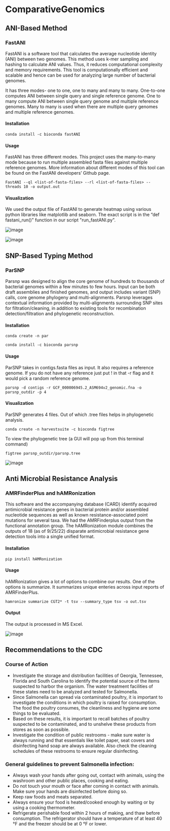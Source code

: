 # ComparativeGenomics

## ANI-Based Method

### FastANI

FastANI is a software tool that calculates the average nucleotide identity (ANI) between two genomes. This method uses k-mer sampling and hashing to calculate ANI values. Thus, it reduces computational complexity and memory requirements. This tool is computationally efficient and scalable and hence can be used for analyzing large number of bacterial genomes. 

It has three modes- one to one, one to many and many to many. One-to-one computes ANI between single query and single reference genome. One to many compute ANI between single query genome and multiple reference genomes. Many to many is used when there are multiple query genomes and multiple reference genomes.

#### Installation

`conda install -c bioconda fastANI`

#### Usage

FastANI has three different modes. This project uses the many-to-many mode because to run multiple assembled fasta files against multiple reference genomes. More information about different modes of this tool can be found on the FastANI developers’ Github page. 

`FastANI --ql <list-of-fasta-files> --rl <list-of-fasta-files> --threads 10 -o output.out`

#### Visualization

We used the output file of FastANI to generate heatmap using various python libraries like matplotlib and seaborn. The exact script is in the “def fastani_run()” function in our script "run_fastANI.py".

![image](https://github.com/bcara98/ComparativeGenomics/blob/main/Results/FastANIHeatmap.png)

![image](https://github.com/bcara98/ComparativeGenomics/blob/main/Results/FastANIHeatmap.png)

## SNP-Based Typing Method 

### ParSNP

Parsnp was designed to align the core genome of hundreds to thousands of bacterial genomes within a few minutes to few hours. Input can be both draft assemblies and finished genomes, and output includes variant (SNP) calls, core genome phylogeny and multi-alignments. Parsnp leverages contextual information provided by multi-alignments surrounding SNP sites for filtration/cleaning, in addition to existing tools for recombination detection/filtration and phylogenetic reconstruction.

#### Installation

`conda create -n par`

`conda install -c bioconda parsnp`

#### Usage

ParSNP takes in contigs.fasta files as input. It also requires a reference genome. If you do not have any reference just put ! in that -r flag and it would pick a random reference genome. 

`parsnp -d contigs -r GCF_000006945.2_ASM694v2_genomic.fna -o parsnp_outdir -p 4`

#### Visualization

ParSNP generates 4 files. Out of which .tree files helps in phylogenetic analysis.

`conda create -n harvestsuite -c bioconda figtree`

To view the phylogenetic tree (a GUI will pop up from this terminal command) 

`figtree parsnp_outdir/parsnp.tree`

![image](https://github.com/bcara98/ComparativeGenomics/blob/main/Results/ParSNP%20rsults.PNG)

## Anti Microbial Resistance Analysis

### AMRFinderPlus and hAMRonization

This software and the accompanying database (CARD) identify acquired antimicrobial resistance genes in bacterial protein and/or assembled nucleotide sequences as well as known resistance-associated point mutations for several taxa. We had the AMRFinderplus output from the functional annotation group. The hAMRonization module combines the outputs of 18 (as of 9/25/22) disparate antimicrobial resistance gene detection tools into a single unified format.

#### Installation 

`pip install hAMRonization`

#### Usage

hAMRonization gives a lot of options to combine our results. One of the options is summarize. It summarizes unique enteries across input reports of AMRFinderPlus. 

`hamronize summarize CGT2* -t tsv --summary_type tsv -o out.tsv`

#### Output

The output is processed in MS Excel.

![image](https://github.com/bcara98/ComparativeGenomics/blob/main/Results/hAMRonization%20output%20table.PNG)

## Recommendations to the CDC 

### Course of Action 

* Investigate the storage and distribution facilities of Georgia, Tennessee, Florida and South Carolina to identify the potential source of the items suspected to harbor the organism. The water treatment facilities of these states need to be analyzed and tested for Salmonella.
* Since Salmonella can spread via contaminated poultry, it is important to investigate the conditions in which poultry is raised for consumption. The food the poultry consumes, the cleanliness and hygiene are some things to be evaluated.
* Based on these results, it is important to recall batches of poultry suspected to be contaminated, and to unshelve these products from stores as soon as possible.
* Investigate the condition of public restrooms - make sure water is always running and that essentials like toilet paper, seat covers and disinfecting hand soap are always available. Also check the cleaning schedules of these restrooms to ensure regular disinfecting.

### General guidelines to prevent Salmonella infection:
* Always wash your hands after going out, contact with animals, using the washroom and other public places, cooking and eating.
* Do not touch your mouth or face after coming in contact with animals. Make sure your hands are disinfected before doing so.
* Keep raw foods and meats separated.
* Always ensure your food is heated/cooked enough by waiting or by using a cooking thermometer.
* Refrigerate perishable food within 2 hours of making, and thaw before consumption. The refrigerator should have a temperature of at least 40 °F and the freezer should be at 0 °F or lower.

